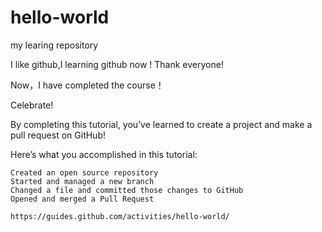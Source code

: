 # hello-world
my learing repository

I like github,I learning github now !
Thank everyone!

Now，I have completed the course！

Celebrate!

By completing this tutorial, you’ve learned to create a project and make a pull request on GitHub!

Here’s what you accomplished in this tutorial:

    Created an open source repository
    Started and managed a new branch
    Changed a file and committed those changes to GitHub
    Opened and merged a Pull Request
    
    https://guides.github.com/activities/hello-world/
